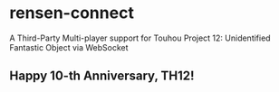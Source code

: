 # rensen-connect
A Third-Party Multi-player support for Touhou Project 12: Unidentified Fantastic Object via WebSocket

## Happy 10-th Anniversary, TH12!
